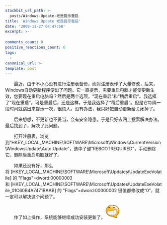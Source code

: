 ```yaml
---
stackbit_url_path: >-
  posts/Windows-Update-老是提示重启
title: 'Windows Update 老是提示重启'
date: '2009-11-27 04:47:58'
excerpt: >-
  
comments_count: 0
positive_reactions_count: 0
tags: 
  - 
canonical_url: >-
template: post
---
```

<div style="text-indent: 2em;"><p>最近，由于不小心没有进行注册表备份，而对注册表作了大量修改，后来，Windows自动更新程序便出了问题。它一直提示，需要重启电脑才能使更新生效，您要现在重启电脑吗？然后是两个选项，“现在重启”和“稍后重启”。我选择了“现在重启”，可是重启后，还是这样，于是我选择了“稍后重启”。但是它每隔一段时间就跳出来提示一次，很烦人。没有办法，我只好把自动更新给关闭掉了。</p><p>后来想想，不更新也不妥当，会有安全隐患。于是只好去网上搜索解决办法。最后找到了，解决了此问题。</p><p>打开注册表，浏览到“HKEY_LOCAL_MACHINE\SOFTWARE\Microsoft\Windows\CurrentVersion\WindowsUpdate\Auto Update”，选中子键“REBOOTREQUIRED”，手动删除它。删除后重启电脑就好了。</p><p>如果还没有好，那么将&nbsp;[HKEY_LOCAL_MACHINE\SOFTWARE\Microsoft\Updates\UpdateExeVolatile] 的&nbsp;"Flags"=dword:00000003 和&nbsp;[HKEY_LOCAL_MACHINE\SOFTWARE\Microsoft\Updates\UpdateExeVolatile_01C60B4A7471BAAB] 的&nbsp;"Flags"=dword:00000002 键值都修改成“0”，就一定可以解决这个问题了。</p><p>作了如上操作，系统能够继续成功安装更新了。<img alt="" src="https://raw.githubusercontent.com/Jeff-Tian/blogengine.net/master/Source/BlogEngine/BlogEngine.NET/App_Data/files/image_397.png"></p></div>